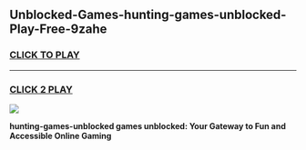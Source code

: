 
## Unblocked-Games-hunting-games-unblocked-Play-Free-9zahe
<h3>
<a href="https://premium76.site?title=hunting-games-unblocked&ref=23A">CLICK TO PLAY</a></h3>
<hr>

<h3>
<a href="https://premium76.site?title=hunting-games-unblocked&ref=23A">CLICK 2 PLAY</a>
  
</h3>

<a href="https://premium76.site?title=hunting-games-unblocked&ref=23A"><img src="https://clearcache.store/games.png"></a>


**hunting-games-unblocked games unblocked: Your Gateway to Fun and Accessible Online Gaming**
